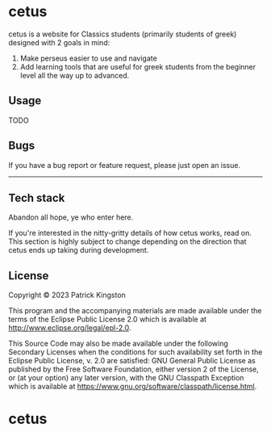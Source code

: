 # cetus

cetus is a website for Classics students (primarily students of greek) designed with 2 goals in mind:

1. Make perseus easier to use and navigate
2. Add learning tools that are useful for greek students from the beginner level all the way up to advanced.

## Usage

TODO

## Bugs

If you have a bug report or feature request, please just open an issue.


---

## Tech stack

Abandon all hope, ye who enter here.

If you're interested in the nitty-gritty details of how cetus works, read on. 
This section is highly subject to change depending on the direction that cetus 
ends up taking during development.

## License

Copyright © 2023 Patrick Kingston

This program and the accompanying materials are made available under the
terms of the Eclipse Public License 2.0 which is available at
http://www.eclipse.org/legal/epl-2.0.

This Source Code may also be made available under the following Secondary
Licenses when the conditions for such availability set forth in the Eclipse
Public License, v. 2.0 are satisfied: GNU General Public License as published by
the Free Software Foundation, either version 2 of the License, or (at your
option) any later version, with the GNU Classpath Exception which is available
at https://www.gnu.org/software/classpath/license.html.

# cetus

